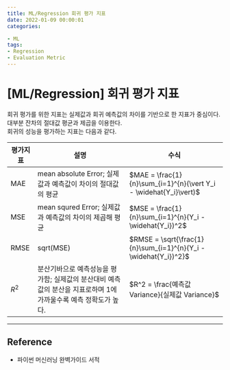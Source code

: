 ```yaml
---
title: ML/Regression 회귀 평가 지표
date: 2022-01-09 00:00:01
categories:

- ML
tags:
- Regression
- Evaluation Metric
---
```


# [ML/Regression] 회귀 평가 지표

회귀 평가를 위한 지표는 실제값과 회귀 예측값의 차이를 기반으로 한 지표가 중심이다. <Br>대부분 잔차의 절대값 평균과 제곱을 이용한다. <Br> 회귀의 성능을 평가하는 지표는 다음과 같다.

| 평가지표 |  설명  | 수식 |
| ---------| ---------| ---------|
| MAE |  mean absolute Error; 실제값과 예측값이 차이의 절대값의 평균 | $MAE = \frac{1}{n}\sum_{i=1}^{n}(\vert Y_i - \widehat{Y_i}\vert)$ |
| MSE |  mean squred Error; 실제값과 예측값의 차이의 제곱해 평균  | $MSE = \frac{1}{n}\sum_{i=1}^{n}(Y_i - \widehat{Y_i})^2$ |
| RMSE|  sqrt(MSE) | $RMSE = \sqrt{\frac{1}{n}\sum_{i=1}^{n}(Y_i - \widehat{Y_i})^2}$ |
| $R^2$ |  분산기바으로 예측성능을 평가함; 실제값의 분산대비 예측값의 분산을 지표로하며 1에 가까울수록 예측 정확도가 높다. | $R^2 = \frac{예측값 Variance}{실제값 Variance}$ |


---

## Reference

- 파이썬 머신러닝 완벽가이드 서적
